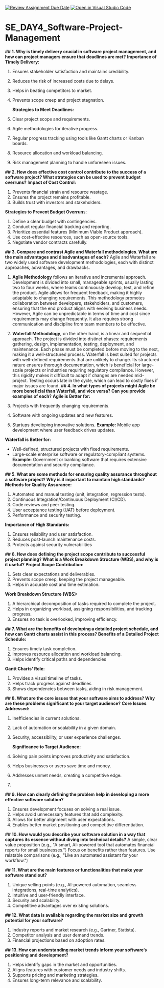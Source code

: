 [![Review Assignment Due Date](https://classroom.github.com/assets/deadline-readme-button-22041afd0340ce965d47ae6ef1cefeee28c7c493a6346c4f15d667ab976d596c.svg)](https://classroom.github.com/a/9pw6JKcu)
[![Open in Visual Studio Code](https://classroom.github.com/assets/open-in-vscode-2e0aaae1b6195c2367325f4f02e2d04e9abb55f0b24a779b69b11b9e10269abc.svg)](https://classroom.github.com/online_ide?assignment_repo_id=18456393&assignment_repo_type=AssignmentRepo)
# SE_DAY4_Software-Project-Management
**## 1. Why is timely delivery crucial in software project management, and how can project managers ensure that deadlines are met?**
**Importance of Timely Delivery:**
1. Ensures stakeholder satisfaction and maintains credibility.
2. Reduces the risk of increased costs due to delays.
3. Helps in beating competitors to market.
4. Prevents scope creep and project stagnation.
   
   **Strategies to Meet Deadlines:**

1. Clear project scope and requirements.
2. Agile methodologies for iterative progress.
3. Regular progress tracking using tools like Gantt charts or Kanban boards.
4. Resource allocation and workload balancing.
5. Risk management planning to handle unforeseen issues.
   
**## 2. How does effective cost control contribute to the success of a software project? What strategies can be used to prevent budget overruns?**
**Impact of Cost Control:**
1. Prevents financial strain and resource wastage.
2. Ensures the project remains profitable.
3. Builds trust with investors and stakeholders.
   
**Strategies to Prevent Budget Overrun**s:
1. Define a clear budget with contingencies.
2. Conduct regular financial tracking and reporting.
3. Prioritize essential features (Minimum Viable Product approach).
4. Use cost-effective resources, such as open-source tools.
5. Negotiate vendor contracts carefully.
   
**## 3. Compare and contrast Agile and Waterfall methodologies. What are the main advantages and disadvantages of each?**
Agile and Waterfall are two widely used software development methodologies, each with distinct approaches, advantages, and drawbacks.

1. **Agile Methodology** follows an iterative and incremental approach. Development is divided into small, manageable sprints, usually lasting two to four weeks, where teams continuously develop, test, and refine the product. Agile allows for frequent feedback, making it highly adaptable to changing requirements. This methodology promotes collaboration between developers, stakeholders, and customers, ensuring that the end product aligns with evolving business needs. However, Agile can be unpredictable in terms of time and cost since requirements may change frequently. It also requires strong communication and discipline from team members to be effective.

2. **Waterfall Methodology,** on the other hand, is a linear and sequential approach. The project is divided into distinct phases: requirements gathering, design, implementation, testing, deployment, and maintenance. Each phase must be completed before moving to the next, making it a well-structured process. Waterfall is best suited for projects with well-defined requirements that are unlikely to change. Its structured nature ensures thorough documentation, which is beneficial for large-scale projects or industries requiring regulatory compliance. However, this rigidity makes it difficult to adapt if changes are needed mid-project. Testing occurs late in the cycle, which can lead to costly fixes if major issues are found.
**## 4. In what types of projects might Agile be more beneficial than Waterfall, and vice versa? Can you provide examples of each?**
**Agile is Better for:**
1. Projects with frequently changing requirements.
2. Software with ongoing updates and new features.
3. Startups developing innovative solutions.
   **Example:** Mobile app development where user feedback drives updates.
   
**Waterfall is Better for:**
- Well-defined, structured projects with fixed requirements.
- Large-scale enterprise software or regulatory-compliant systems.
 **Example:** Government or banking software that requires extensive documentation and security compliance.

**## 5. What are some methods for ensuring quality assurance throughout a software project? Why is it important to maintain high standards?**
**Methods for Quality Assurance:**
1. Automated and manual testing (unit, integration, regression tests).
2. Continuous Integration/Continuous Deployment (CI/CD).
3. Code reviews and peer testing.
4. User acceptance testing (UAT) before deployment.
5. Performance and security testing.
   
**Importance of High Standards:**
1. Ensures reliability and user satisfaction.
2. Reduces post-launch maintenance costs.
3. Protects against security vulnerabilities
   
**## 6. How does defining the project scope contribute to successful project planning? What is a Work Breakdown Structure (WBS), and why is it useful?**
**Project Scope Contribution:**
1. Sets clear expectations and deliverables.
2. Prevents scope creep, keeping the project manageable.
3. Helps in accurate cost and time estimation.
   
**Work Breakdown Structure (WBS):**
1. A hierarchical decomposition of tasks required to complete the project.
2. Helps in organizing workload, assigning responsibilities, and tracking progress.
3. Ensures no task is overlooked, improving efficiency.
   
**## 7. What are the benefits of developing a detailed project schedule, and how can Gantt charts assist in this process?**
**Benefits of a Detailed Project Schedule:**
1. Ensures timely task completion.
2. Improves resource allocation and workload balancing.
3. Helps identify critical paths and dependencies
   
**Gantt Charts' Role:**
1. Provides a visual timeline of tasks.
2. Helps track progress against deadlines.
3. Shows dependencies between tasks, aiding in risk management.
   
**## 8. What are the core issues that your software aims to address? Why are these problems significant to your target audience?**
**Core Issues Addressed:**
1. Inefficiencies in current solutions.
2. Lack of automation or scalability in a given domain.
3. Security, accessibility, or user experience challenges.
   
   **Significance to Target Audience:**
1. Solving pain points improves productivity and satisfaction.
2. Helps businesses or users save time and money.
3. Addresses unmet needs, creating a competitive edge.
4. 
**## 9. How can clearly defining the problem help in developing a more effective software solution?**
1. Ensures development focuses on solving a real issue.
2. Helps avoid unnecessary features that add complexity.
3. Allows for better alignment with user expectations.
4. Enables better market positioning and competitive differentiation.

**## 10. How would you describe your software solution in a way that captures its essence without diving into technical details?**
A simple, clear value proposition (e.g., "A smart, AI-powered tool that automates financial reports for small businesses.")
Focus on benefits rather than features.
Use relatable comparisons (e.g., "Like an automated assistant for your workflow.")

**## 11. What are the main features or functionalities that make your software stand out?**
1. Unique selling points (e.g., AI-powered automation, seamless integrations, real-time analytics).
2. Intuitive and user-friendly interface.
3. Security and scalability.
4. Competitive advantages over existing solutions.

**## 12. What data is available regarding the market size and growth potential for your software?**
1. Industry reports and market research (e.g., Gartner, Statista).
2. Competitor analysis and user demand trends.
3. Financial projections based on adoption rates.

**## 13. How can understanding market trends inform your software’s positioning and development?**
1. Helps identify gaps in the market and opportunities.
2. Aligns features with customer needs and industry shifts.
3. Supports pricing and marketing strategies.
4. Ensures long-term relevance and scalability.
